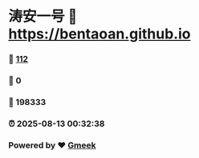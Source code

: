 # 涛安一号 :link: https://bentaoan.github.io 
### :page_facing_up: [112](https://bentaoan.github.io/tag.html) 
### :speech_balloon: 0 
### :hibiscus: 198333 
### :alarm_clock: 2025-08-13 00:32:38 
### Powered by :heart: [Gmeek](https://github.com/Meekdai/Gmeek)
